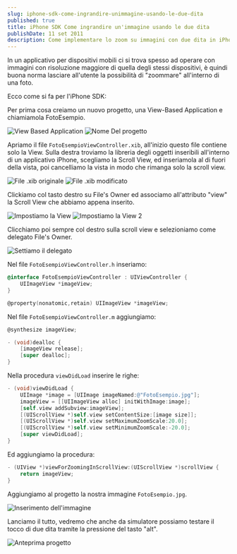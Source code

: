 ```yaml
---
slug: iphone-sdk-come-ingrandire-unimmagine-usando-le-due-dita
published: true
title: iPhone SDK Come ingrandire un'immagine usando le due dita
publishDate: 11 set 2011
description: Come implementare lo zoom su immagini con due dita in iPhone SDK.
---
```


In un applicativo per dispositivi mobili ci si trova spesso ad operare con immagini con risoluzione maggiore di quella degli stessi dispositivi, è quindi buona norma lasciare all'utente la possibilità di "zoommare" all'interno di una foto.

Ecco come si fa per l'iPhone SDK:

Per prima cosa creiamo un nuovo progetto, una View-Based Application e chiamiamola FotoEsempio.

![View Based Application](../assets/CreaProgetto.png)
![Nome Del progetto](../assets/NomeProgetto.png)

Apriamo il file `FotoEsempioViewController.xib`, all'inizio questo file contiene solo la View.
Sulla destra troviamo la libreria degli oggetti inseribili all'interno di un applicativo iPhone, scegliamo la Scroll View, ed inseriamola al di fuori della vista, poi cancelliamo la vista in modo che rimanga solo la scroll view.

![File .xib originale](../assets/XibOriginale.png)
![File .xib modificato](../assets/XibModificato.png)

Clickiamo col tasto destro su File's Owner ed associamo all'attributo "view" la Scroll View che abbiamo appena inserito.

![Impostiamo la View](../assets/ImpostaView.png)
![Impostiamo la View 2](../assets/ImpostaView2.png)

Clicchiamo poi sempre col destro sulla scroll view e selezioniamo come delegato File's Owner.

![Settiamo il delegato](../assets/Delegato.png)

Nel file `FotoEsempioViewController.h` inseriamo:

```objective-c
@interface FotoEsempioViewController : UIViewController {
    UIImageView *imageView;
}

@property(nonatomic,retain) UIImageView *imageView;
```

Nel file `FotoEsempioViewController.m` aggiungiamo:

```objective-c
@synthesize imageView;

- (void)dealloc {
    [imageView release];
    [super dealloc];
}
```

Nella procedura `viewDidLoad` inserire le righe:

```objective-c
- (void)viewDidLoad {
    UIImage *image = [UIImage imageNamed:@"FotoEsempio.jpg"];
    imageView = [[UIImageView alloc] initWithImage:image];
    [self.view addSubview:imageView];
    [(UIScrollView *)self.view setContentSize:[image size]];
    [(UIScrollView *)self.view setMaximumZoomScale:20.0];
    [(UIScrollView *)self.view setMinimumZoomScale:-20.0];
    [super viewDidLoad];
}
```

Ed aggiungiamo la procedura:

```objective-c
- (UIView *)viewForZoomingInScrollView:(UIScrollView *)scrollView {
    return imageView;
}
```

Aggiungiamo al progetto la nostra immagine `FotoEsempio.jpg`.

![Inserimento dell'immagine](../assets/CopyFile.png)

Lanciamo il tutto, vedremo che anche da simulatore possiamo testare il tocco di due dita tramite la pressione del tasto "alt".

![Anteprima progetto](../assets/Preview.png)
